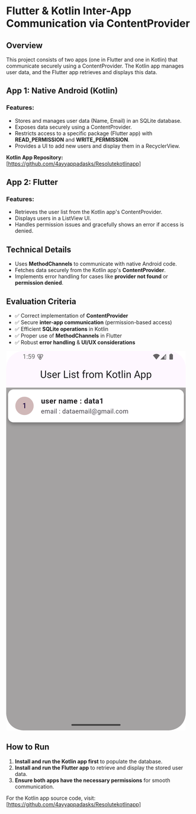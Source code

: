 # Flutter & Kotlin Inter-App Communication via ContentProvider

## Overview
This project consists of two apps (one in Flutter and one in Kotlin) that communicate securely using a ContentProvider. The Kotlin app manages user data, and the Flutter app retrieves and displays this data.

## App 1: Native Android (Kotlin)
### Features:
- Stores and manages user data (Name, Email) in an SQLite database.
- Exposes data securely using a ContentProvider.
- Restricts access to a specific package (Flutter app) with **READ_PERMISSION** and **WRITE_PERMISSION**.
- Provides a UI to add new users and display them in a RecyclerView.

**Kotlin App Repository:** [https://github.com/4ayyappadasks/Resolutekotlinapp]

## App 2: Flutter
### Features:
- Retrieves the user list from the Kotlin app's ContentProvider.
- Displays users in a ListView UI.
- Handles permission issues and gracefully shows an error if access is denied.

## Technical Details
- Uses **MethodChannels** to communicate with native Android code.
- Fetches data securely from the Kotlin app's **ContentProvider**.
- Implements error handling for cases like **provider not found** or **permission denied**.

## Evaluation Criteria
- ✅ Correct implementation of **ContentProvider**
- ✅ Secure **inter-app communication** (permission-based access)
- ✅ Efficient **SQLite operations** in Kotlin
- ✅ Proper use of **MethodChannels** in Flutter
- ✅ Robust **error handling** & **UI/UX considerations**

![Screenshot](https://github.com/4ayyappadasks/Resoluteflutterapp/raw/main/Screenshot_20250321_135908.png)

## How to Run
1. **Install and run the Kotlin app first** to populate the database.
2. **Install and run the Flutter app** to retrieve and display the stored user data.
3. **Ensure both apps have the necessary permissions** for smooth communication.

For the Kotlin app source code, visit: [https://github.com/4ayyappadasks/Resolutekotlinapp]
